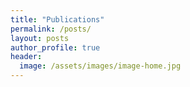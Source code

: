 ```yaml
---
title: "Publications"
permalink: /posts/
layout: posts
author_profile: true
header:
  image: /assets/images/image-home.jpg
---
```

